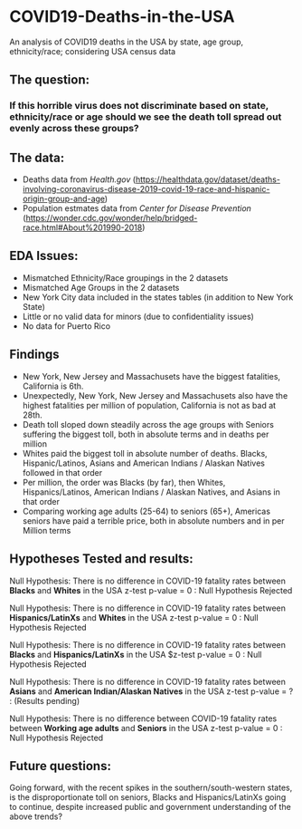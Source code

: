 # COVID19-Deaths-in-the-USA
An analysis of COVID19 deaths in the USA by state, age group, ethnicity/race; considering USA census data 


## The question: 
  ### If this horrible virus does not discriminate based on state, ethnicity/race or age should we see the death toll spread out evenly across these groups?

## The data: 
  - Deaths data from *Health.gov* (https://healthdata.gov/dataset/deaths-involving-coronavirus-disease-2019-covid-19-race-and-hispanic-origin-group-and-age) 
  - Population estmates data from *Center for Disease Prevention* (https://wonder.cdc.gov/wonder/help/bridged-race.html#About%201990-2018)
  
## EDA Issues:
  - Mismatched Ethnicity/Race groupings in the 2 datasets
  - Mismatched Age Groups in the 2 datasets
  - New York City data included in the states tables (in addition to New York State)
  - Little or no valid data for minors (due to confidentiality issues)
  - No data for Puerto Rico
  
## Findings
  - New York, New Jersey and Massachusets have the biggest fatalities, California is 6th.
  - Unexpectedly, New York, New Jersey and Massachusets also have the highest fatalities per million of population, California is not as bad at 28th.
  - Death toll sloped down steadily across the age groups with Seniors suffering the biggest toll, both in absolute terms and in deaths per million
  - Whites paid the biggest toll in absolute number of deaths. Blacks, Hispanic/Latinos, Asians and American Indians / Alaskan Natives followed in that order
  - Per million, the order was Blacks (by far), then Whites, Hispanics/Latinos, American Indians / Alaskan Natives, and Asians in that order
  - Comparing working age adults (25-64) to seniors (65+), Americas seniors have paid a terrible price, both in absolute numbers and in per Million terms

## Hypotheses Tested and results: 

Null Hypothesis: There is no difference in COVID-19 fatality rates between **Blacks** and **Whites** in the USA
z-test p-value = 0 : Null Hypothesis Rejected

Null Hypothesis: There is no difference in COVID-19 fatality rates between **Hispanics/LatinXs** and **Whites** in the USA
z-test p-value = 0 : Null Hypothesis Rejected

Null Hypothesis: There is no difference in COVID-19 fatality rates between **Blacks** and **Hispanics/LatinXs** in the USA
$z-test p-value = 0 : Null Hypothesis Rejected

Null Hypothesis: There is no difference in COVID-19 fatality rates between **Asians** and **American Indian/Alaskan Natives** in the USA
z-test p-value = ? : (Results pending)

Null Hypothesis: There is no difference between COVID-19 fatality rates between **Working age adults** and **Seniors** in the USA
z-test p-value = 0 : Null Hypothesis Rejected

## Future questions: 
Going forward, with the recent spikes in the southern/south-western states, is the disproportionate toll on seniors, Blacks and Hispanics/LatinXs going to continue, despite increased public and government understanding of the above trends?
